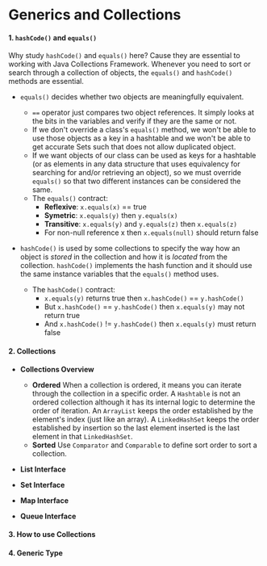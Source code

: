 # Generics and Collections

#### 1. ```hashCode()``` and ```equals()```
Why study ```hashCode()``` and ```equals()``` here? Cause they are essential to working with Java Collections Framework. Whenever you need to sort or search through a collection of objects, the ```equals()``` and ```hashCode()``` methods are essential.

* ```equals()``` decides whether two objects are meaningfully equivalent.
    * ```==``` operator just compares two object references. It simply looks at the bits in the variables and verify if they are the same or not.
    * If we don't override a class's ```equals()``` method, we won't be able to use those objects as a key in a hashtable and we won't be able to get accurate Sets such that does not allow duplicated object.
    * If we want objects of our class can be used as keys for a hashtable (or as elements in any data structure that uses equivalency for searching for and/or retrieving an object), so we must override ```equals()``` so that two different instances can be considered the same.
    * The ```equals()``` contract:
        * **Reflexive**: ```x.equals(x)``` == true
        * **Symetric**: ```x.equals(y)``` then ```y.equals(x)```
        * **Transitive**: ```x.equals(y)``` and ```y.equals(z)``` then ```x.equals(z)```
        * For non-null reference x then ```x.equals(null)``` should return false

* ```hashCode()``` is used by some collections to specify the way how an object is *stored* in the collection and how it is *located* from the collection. ```hashCode()``` implements the hash function and it should use the same instance variables that the ```equals()``` method uses.
    * The ```hashCode()``` contract:
        * ```x.equals(y)``` returns true then ```x.hashCode()``` == ```y.hashCode()```
        * But ```x.hashCode()``` == ```y.hashCode()``` then ```x.equals(y)``` may not return true
        * And ```x.hashCode()``` != ```y.hashCode()``` then ```x.equals(y)``` must return false


#### 2. Collections
* **Collections Overview**
    * **Ordered** When a collection is ordered, it means you can iterate through the collection in a specific order. A ```Hashtable``` is not an ordered collection although it has its internal logic to determine the order of iteration. An ```ArrayList``` keeps the order established by the element's index (just like an array). A ```LinkedHashSet``` keeps the order established by insertion so the last element inserted is the last element in that ```LinkedHashSet```.
    * **Sorted** Use ```Comparator``` and ```Comparable``` to define sort order to sort a collection.

* **List Interface**

* **Set Interface**

* **Map Interface**

* **Queue Interface**

#### 3. How to use Collections


#### 4. Generic Type
